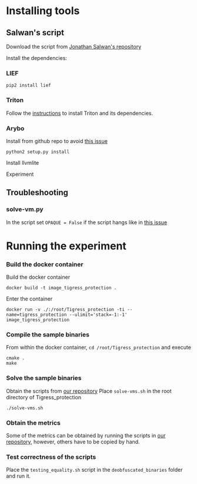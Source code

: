 Installing tools
================

Salwan's script
---------------

Download the script from [Jonathan Salwan's repository](https://github.com/JonathanSalwan/Tigress_protection)

Install the dependencies:

### LIEF

`pip2 install lief`

### Triton

Follow the [instructions](https://triton.quarkslab.com/documentation/doxygen/#install_sec) to install Triton and its dependencies.

### Arybo

Install from github repo to avoid [this issue](https://github.com/quarkslab/arybo/issues/6)

`python2 setup.py install`

Install llvmlite

Experiment

Troubleshooting
---------------

### solve-vm.py

In the script set `OPAQUE = False` if the script hangs like in [this issue](https://github.com/JonathanSalwan/Tigress_protection/issues/8#issuecomment-482799984)

Running the experiment
======================

### Build the docker container

Build the docker container
```
docker build -t image_tigress_protection .
```

Enter the container

```
docker run -v ./:/root/Tigress_protection -ti --name=tigress_protection --ulimit='stack=-1:-1' image_tigress_protection
```

### Compile the sample binaries

From within the docker container, `cd /root/Tigress_protection` and execute 

```
cmake .
make
```

### Solve the sample binaries

Obtain the scripts from [our repository](https://github.com/JJK96/STR)
Place `solve-vms.sh` in the root directory of Tigress_protection

```
./solve-vms.sh
```

### Obtain the metrics

Some of the metrics can be obtained by running the scripts in [our repository](https://github.com/JJK96/STR),
however, others have to be copied by hand.

### Test correctness of the scripts

Place the `testing_equality.sh` script in the `deobfuscated_binaries` folder and run it.
